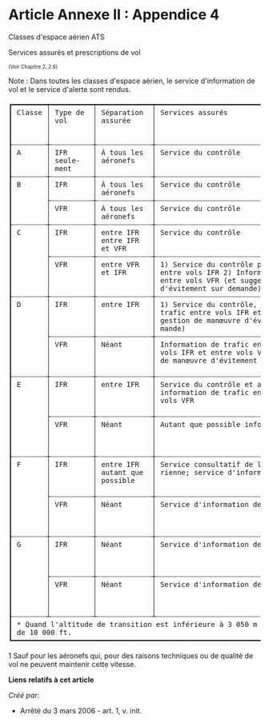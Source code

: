 # Article Annexe II : Appendice 4

Classes d'espace aérien ATS

Services assurés et prescriptions de vol

<font size="1">(Voir Chapitre 2, 2.6) </font>

Note : Dans toutes les classes d'espace aérien, le service d'information de vol et le service d'alerte sont rendus.

<pre>
┏━━━━━━━━┯━━━━━━━━━━┯━━━━━━━━━━━━━┯━━━━━━━━━━━━━━━━━━━━━━━━━━━━━━━━━━━━━━━━━━━━┯━━━━━━━━━━━━━━━━━┯━━━━━━━━━━━━━━┯━━━━━━━━━━━┓
┃ Classe │ Type de  │ Séparation  │ Services assurés                           │ Limitation de   │ Radiocommu-  │ Autorisa- ┃
┃        │ vol      │ assurée     │                                            │ vitesse* (VI =  │ nications    │ tion ATC  ┃
┃        │          │             │                                            │ Vitesse Indi-   │ obligatoires │ requise   ┃
┃        │          │             │                                            │ quée)           │              │           ┃
┠┈┈┈┈┈┈┈┈┼┈┈┈┈┈┈┈┈┈┈┼┈┈┈┈┈┈┈┈┈┈┈┈┈┼┈┈┈┈┈┈┈┈┈┈┈┈┈┈┈┈┈┈┈┈┈┈┈┈┈┈┈┈┈┈┈┈┈┈┈┈┈┈┈┈┈┈┈┈┼┈┈┈┈┈┈┈┈┈┈┈┈┈┈┈┈┈┼┈┈┈┈┈┈┈┈┈┈┈┈┈┈┼┈┈┈┈┈┈┈┈┈┈┈┨
┃ A      │ IFR      │ À tous les  │ Service du contrôle                        │ Sans objet      │ Continues    │ Oui       ┃
┃        │ seule-   │ aéronefs    │                                            │                 │ deux sens    │           ┃
┃        │ ment     │             │                                            │                 │              │           ┃
┠┈┈┈┈┈┈┈┈┼┈┈┈┈┈┈┈┈┈┈┼┈┈┈┈┈┈┈┈┈┈┈┈┈┼┈┈┈┈┈┈┈┈┈┈┈┈┈┈┈┈┈┈┈┈┈┈┈┈┈┈┈┈┈┈┈┈┈┈┈┈┈┈┈┈┈┈┈┈┼┈┈┈┈┈┈┈┈┈┈┈┈┈┈┈┈┈┼┈┈┈┈┈┈┈┈┈┈┈┈┈┈┼┈┈┈┈┈┈┈┈┈┈┈┨
┃ B      │ IFR      │ À tous les  │ Service du contrôle                        │ Sans objet      │ Continues    │ Oui       ┃
┃        │          │ aéronefs    │                                            │                 │ deux sens    │           ┃
┃        ├┈┈┈┈┈┈┈┈┈┈┼┈┈┈┈┈┈┈┈┈┈┈┈┈┼┈┈┈┈┈┈┈┈┈┈┈┈┈┈┈┈┈┈┈┈┈┈┈┈┈┈┈┈┈┈┈┈┈┈┈┈┈┈┈┈┈┈┈┈┼┈┈┈┈┈┈┈┈┈┈┈┈┈┈┈┈┈┼┈┈┈┈┈┈┈┈┈┈┈┈┈┈┼┈┈┈┈┈┈┈┈┈┈┈┨
┃        │ VFR      │ À tous les  │ Service du contrôle                        │ Sans objet      │ Continues    │ Oui       ┃
┃        │          │ aéronefs    │                                            │                 │ deux sens    │           ┃
┠┈┈┈┈┈┈┈┈┼┈┈┈┈┈┈┈┈┈┈┼┈┈┈┈┈┈┈┈┈┈┈┈┈┼┈┈┈┈┈┈┈┈┈┈┈┈┈┈┈┈┈┈┈┈┈┈┈┈┈┈┈┈┈┈┈┈┈┈┈┈┈┈┈┈┈┈┈┈┼┈┈┈┈┈┈┈┈┈┈┈┈┈┈┈┈┈┼┈┈┈┈┈┈┈┈┈┈┈┈┈┈┼┈┈┈┈┈┈┈┈┈┈┈┨
┃ C      │ IFR      │ entre IFR   │ Service du contrôle                        │ Sans objet      │ Continues    │ Oui       ┃
┃        │          │ entre IFR   │                                            │                 │ deux sens    │           ┃
┃        │          │ et VFR      │                                            │                 │              │           ┃
┃        ├┈┈┈┈┈┈┈┈┈┈┼┈┈┈┈┈┈┈┈┈┈┈┈┈┼┈┈┈┈┈┈┈┈┈┈┈┈┈┈┈┈┈┈┈┈┈┈┈┈┈┈┈┈┈┈┈┈┈┈┈┈┈┈┈┈┈┈┈┈┼┈┈┈┈┈┈┈┈┈┈┈┈┈┈┈┈┈┼┈┈┈┈┈┈┈┈┈┈┈┈┈┈┼┈┈┈┈┈┈┈┈┈┈┈┨
┃        │ VFR      │ entre VFR   │ 1) Service du contrôle pour séparation     │ 250 kt VI 1 au- │ Continues    │ Oui       ┃
┃        │          │ et IFR      │ entre vols IFR 2) Information de trafic    │ dessous de 3    │ deux sens    │           ┃
┃        │          │             │ entre vols VFR (et suggestion de manœuvre  │ 050 m (10 000   │              │           ┃
┃        │          │             │ d'évitement sur demande)                   │ ft) AMSL        │              │           ┃
┠┈┈┈┈┈┈┈┈┼┈┈┈┈┈┈┈┈┈┈┼┈┈┈┈┈┈┈┈┈┈┈┈┈┼┈┈┈┈┈┈┈┈┈┈┈┈┈┈┈┈┈┈┈┈┈┈┈┈┈┈┈┈┈┈┈┈┈┈┈┈┈┈┈┈┈┈┈┈┼┈┈┈┈┈┈┈┈┈┈┈┈┈┈┈┈┈┼┈┈┈┈┈┈┈┈┈┈┈┈┈┈┼┈┈┈┈┈┈┈┈┈┈┈┨
┃ D      │ IFR      │ entre IFR   │ 1) Service du contrôle, 2) Information de  │ 250 kt VI 1 au- │ Continues    │ Oui       ┃
┃        │          │             │ trafic entre vols IFR et vols VFR (et sug- │ dessous de 3    │ deux sens    │           ┃
┃        │          │             │ gestion de manœuvre d'évitement sur de-    │ 050 m (10 000   │              │           ┃
┃        │          │             │ mande)                                     │ ft) AMSL        │              │           ┃
┃        ├┈┈┈┈┈┈┈┈┈┈┼┈┈┈┈┈┈┈┈┈┈┈┈┈┼┈┈┈┈┈┈┈┈┈┈┈┈┈┈┈┈┈┈┈┈┈┈┈┈┈┈┈┈┈┈┈┈┈┈┈┈┈┈┈┈┈┈┈┈┼┈┈┈┈┈┈┈┈┈┈┈┈┈┈┈┈┈┼┈┈┈┈┈┈┈┈┈┈┈┈┈┈┼┈┈┈┈┈┈┈┈┈┈┈┨
┃        │ VFR      │ Néant       │ Information de trafic entre vols VFR et    │ 250 kt VI 1 au- │ Continues    │ Oui       ┃
┃        │          │             │ vols IFR et entre vols VFR (et suggestion  │ dessous de 3    │ deux sens    │           ┃
┃        │          │             │ de manœuvre d'évitement sur demande)       │ 050 m (10 000   │              │           ┃
┃        │          │             │                                            │ ft) AMSL        │              │           ┃
┠┈┈┈┈┈┈┈┈┼┈┈┈┈┈┈┈┈┈┈┼┈┈┈┈┈┈┈┈┈┈┈┈┈┼┈┈┈┈┈┈┈┈┈┈┈┈┈┈┈┈┈┈┈┈┈┈┈┈┈┈┈┈┈┈┈┈┈┈┈┈┈┈┈┈┈┈┈┈┼┈┈┈┈┈┈┈┈┈┈┈┈┈┈┈┈┈┼┈┈┈┈┈┈┈┈┈┈┈┈┈┈┼┈┈┈┈┈┈┈┈┈┈┈┨
┃ E      │ IFR      │ entre IFR   │ Service du contrôle et autant que possible │ 250 kt VI 1 au- │ Continues    │ Oui       ┃
┃        │          │             │ information de trafic entre vols IFR et    │ dessous de 3    │ deux sens    │           ┃
┃        │          │             │ vols VFR                                   │ 050 m (10 000   │              │           ┃
┃        │          │             │                                            │ ft) AMSL        │              │           ┃
┃        ├┈┈┈┈┈┈┈┈┈┈┼┈┈┈┈┈┈┈┈┈┈┈┈┈┼┈┈┈┈┈┈┈┈┈┈┈┈┈┈┈┈┈┈┈┈┈┈┈┈┈┈┈┈┈┈┈┈┈┈┈┈┈┈┈┈┈┈┈┈┼┈┈┈┈┈┈┈┈┈┈┈┈┈┈┈┈┈┼┈┈┈┈┈┈┈┈┈┈┈┈┈┈┼┈┈┈┈┈┈┈┈┈┈┈┨
┃        │ VFR      │ Néant       │ Autant que possible information de trafic  │ 250 kt VI 1 au- │ Non          │ Non       ┃
┃        │          │             │                                            │ dessous de 3    │              │           ┃
┃        │          │             │                                            │ 050 m (10 000   │              │           ┃
┃        │          │             │                                            │ ft) AMSL        │              │           ┃
┠┈┈┈┈┈┈┈┈┼┈┈┈┈┈┈┈┈┈┈┼┈┈┈┈┈┈┈┈┈┈┈┈┈┼┈┈┈┈┈┈┈┈┈┈┈┈┈┈┈┈┈┈┈┈┈┈┈┈┈┈┈┈┈┈┈┈┈┈┈┈┈┈┈┈┈┈┈┈┼┈┈┈┈┈┈┈┈┈┈┈┈┈┈┈┈┈┼┈┈┈┈┈┈┈┈┈┈┈┈┈┈┼┈┈┈┈┈┈┈┈┈┈┈┨
┃ F      │ IFR      │ entre IFR   │ Service consultatif de la circulation aé-  │ 250 kt VI 1 au- │ Continues    │ Non       ┃
┃        │          │ autant que  │ rienne; service d'information de vol       │ dessous de 3    │ deux sens    │           ┃
┃        │          │ possible    │                                            │ 050 m (10 000   │              │           ┃
┃        │          │             │                                            │ ft) AMSL        │              │           ┃
┃        ├┈┈┈┈┈┈┈┈┈┈┼┈┈┈┈┈┈┈┈┈┈┈┈┈┼┈┈┈┈┈┈┈┈┈┈┈┈┈┈┈┈┈┈┈┈┈┈┈┈┈┈┈┈┈┈┈┈┈┈┈┈┈┈┈┈┈┈┈┈┼┈┈┈┈┈┈┈┈┈┈┈┈┈┈┈┈┈┼┈┈┈┈┈┈┈┈┈┈┈┈┈┈┼┈┈┈┈┈┈┈┈┈┈┈┨
┃        │ VFR      │ Néant       │ Service d'information de vol               │ 250 kt VI 1 au- │ Non          │ Non       ┃
┃        │          │             │                                            │ dessous de 3    │              │           ┃
┃        │          │             │                                            │ 050 m (10 000   │              │           ┃
┃        │          │             │                                            │ ft) AMSL        │              │           ┃
┠┈┈┈┈┈┈┈┈┼┈┈┈┈┈┈┈┈┈┈┼┈┈┈┈┈┈┈┈┈┈┈┈┈┼┈┈┈┈┈┈┈┈┈┈┈┈┈┈┈┈┈┈┈┈┈┈┈┈┈┈┈┈┈┈┈┈┈┈┈┈┈┈┈┈┈┈┈┈┼┈┈┈┈┈┈┈┈┈┈┈┈┈┈┈┈┈┼┈┈┈┈┈┈┈┈┈┈┈┈┈┈┼┈┈┈┈┈┈┈┈┈┈┈┨
┃ G      │ IFR      │ Néant       │ Service d'information de vol               │ 250 kt VI 1 au- │ Continues    │ Non       ┃
┃        │          │             │                                            │ dessous de 3    │ deux sens    │           ┃
┃        │          │             │                                            │ 050 m (10 000   │              │           ┃
┃        │          │             │                                            │ ft) AMSL        │              │           ┃
┃        ├┈┈┈┈┈┈┈┈┈┈┼┈┈┈┈┈┈┈┈┈┈┈┈┈┼┈┈┈┈┈┈┈┈┈┈┈┈┈┈┈┈┈┈┈┈┈┈┈┈┈┈┈┈┈┈┈┈┈┈┈┈┈┈┈┈┈┈┈┈┼┈┈┈┈┈┈┈┈┈┈┈┈┈┈┈┈┈┼┈┈┈┈┈┈┈┈┈┈┈┈┈┈┼┈┈┈┈┈┈┈┈┈┈┈┨
┃        │ VFR      │ Néant       │ Service d'information de vol               │ 250 kt VI 1 au- │ Non          │ Non       ┃
┃        │          │             │                                            │ dessous de 3    │              │           ┃
┃        │          │             │                                            │ 050 m (10 000   │              │           ┃
┃        │          │             │                                            │ ft) AMSL        │              │           ┃
┠┈┈┈┈┈┈┈┈┴┈┈┈┈┈┈┈┈┈┈┴┈┈┈┈┈┈┈┈┈┈┈┈┈┴┈┈┈┈┈┈┈┈┈┈┈┈┈┈┈┈┈┈┈┈┈┈┈┈┈┈┈┈┈┈┈┈┈┈┈┈┈┈┈┈┈┈┈┈┴┈┈┈┈┈┈┈┈┈┈┈┈┈┈┈┈┈┴┈┈┈┈┈┈┈┈┈┈┈┈┈┈┴┈┈┈┈┈┈┈┈┈┈┈┨
┃ * Quand l'altitude de transition est inférieure à 3 050 m (10 000 ft) AMSL, FL 100 est utilisé au lieu                    ┃
┃ de 10 000 ft.                                                                                                             ┃
┗━━━━━━━━━━━━━━━━━━━━━━━━━━━━━━━━━━━━━━━━━━━━━━━━━━━━━━━━━━━━━━━━━━━━━━━━━━━━━━━━━━━━━━━━━━━━━━━━━━━━━━━━━━━━━━━━━━━━━━━━━━━┛
</pre>


1 Sauf pour les aéronefs qui, pour des raisons techniques ou de qualité de vol ne peuvent maintenir cette vitesse.

**Liens relatifs à cet article**

_Créé par_:

  - Arrêté du 3 mars 2006 - art. 1, v. init.
